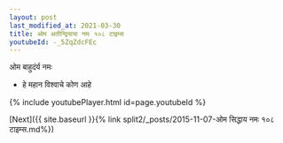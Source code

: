 ```yaml
---
layout: post
last_modified_at: 2021-03-30
title: ओम अतीन्द्रियाया नमः १०८ टाइम्स
youtubeId: -_5ZqZdcFEc
---
```

 
 
 ओम बाहुदंर्य नमः  
 
 -  हे महान विश्वाचे कोण आहे 
 
  
 
  
 
 
 
 
 
 


{% include youtubePlayer.html id=page.youtubeId %}
 
[Next]({{ site.baseurl }}{% link  split2/_posts/2015-11-07-ओम सिद्धाय नमः १०८ टाइम्स.md%})
 

